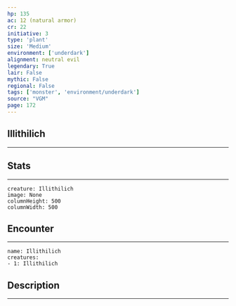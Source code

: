 ```yaml
---
hp: 135
ac: 12 (natural armor)
cr: 22
initiative: 3
type: 'plant'    
size: 'Medium'
environment: ['underdark']
alignment: neutral evil
legendary: True
lair: False
mythic: False
regional: False
tags: ['monster', 'environment/underdark']
source: "VGM"
page: 172
---
```


## Illithilich
---



## Stats
---

```statblock
creature: Illithilich
image: None
columnHeight: 500
columnWidth: 500
```

## Encounter
---

```encounter-table
name: Illithilich
creatures:
- 1: Illithilich
```

## Description
---




